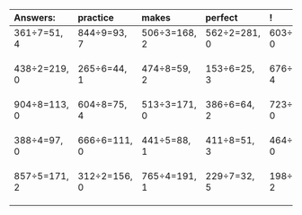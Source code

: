 | Answers: | practice | makes | perfect | ! |
| :--- | :--- | :--- | :--- | :--- |
| 361÷7=51, 4 | 844÷9=93, 7 | 506÷3=168, 2 | 562÷2=281, 0 | 603÷3=201, 0 | 
|   |   |   |   |   | 
|   |   |   |   |   | 
|   |   |   |   |   | 
| 438÷2=219, 0 | 265÷6=44, 1 | 474÷8=59, 2 | 153÷6=25, 3 | 676÷8=84, 4 | 
|   |   |   |   |   | 
|   |   |   |   |   | 
|   |   |   |   |   | 
| 904÷8=113, 0 | 604÷8=75, 4 | 513÷3=171, 0 | 386÷6=64, 2 | 723÷3=241, 0 | 
|   |   |   |   |   | 
|   |   |   |   |   | 
|   |   |   |   |   | 
| 388÷4=97, 0 | 666÷6=111, 0 | 441÷5=88, 1 | 411÷8=51, 3 | 464÷4=116, 0 | 
|   |   |   |   |   | 
|   |   |   |   |   | 
|   |   |   |   |   | 
| 857÷5=171, 2 | 312÷2=156, 0 | 765÷4=191, 1 | 229÷7=32, 5 | 198÷7=28, 2 | 
|   |   |   |   |   | 
|   |   |   |   |   | 
|   |   |   |   |   | 
